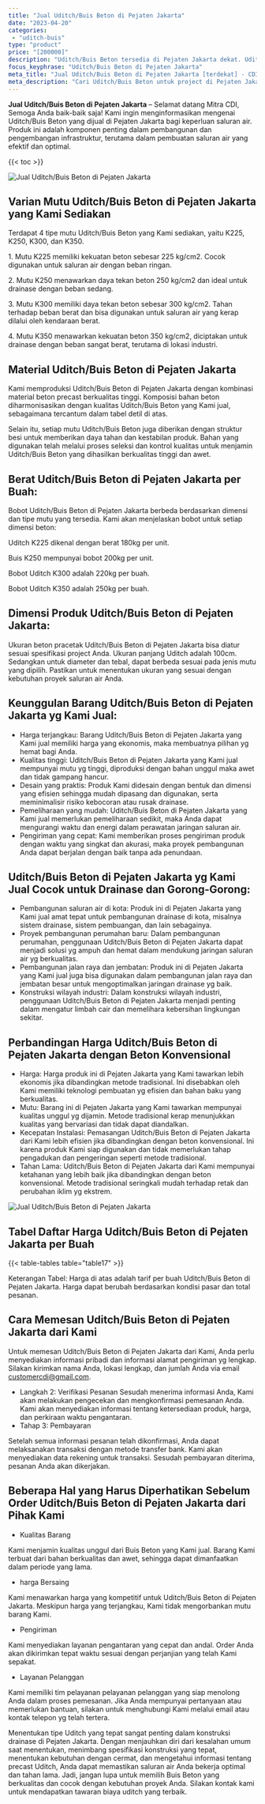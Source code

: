 ```yaml
---
title: "Jual Uditch/Buis Beton di Pejaten Jakarta"
date: "2023-04-20"
categories:
 - "uditch-buis"
type: "product"
price: "[200000]"
description: "Uditch/Buis Beton tersedia di Pejaten Jakarta dekat. Uditch/Buis Beton ini umumnya diaplikasaikan dalam proyek konstruksi sebagai drainase yang handal dan awet. Kontak kami untuk mendapatkan informasi lebih lanjut."
focus_keyphrase: "Uditch/Buis Beton di Pejaten Jakarta"
meta_title: "Jual Uditch/Buis Beton di Pejaten Jakarta [terdekat] - CDI"
meta_description: "Cari Uditch/Buis Beton untuk project di Pejaten Jakarta? Kami menyediakan Uditch/Buis Beton yang berkualitas untuk infrastruktur drainase. Dapatkan penawaran terbaik sekarang."
---
```


**Jual Uditch/Buis Beton di Pejaten Jakarta** – Selamat datang Mitra CDI, Semoga Anda baik-baik saja! Kami ingin menginformasikan mengenai Uditch/Buis Beton yang dijual di Pejaten Jakarta bagi keperluan saluran air. Produk ini adalah komponen penting dalam pembangunan dan pengembangan infrastruktur, terutama dalam pembuatan saluran air yang efektif dan optimal.

{{< toc >}}

![Jual Uditch/Buis Beton di Pejaten Jakarta](/images/uditch-buis/uditch-beton-12.jpg)

## Varian Mutu Uditch/Buis Beton di Pejaten Jakarta yang Kami Sediakan

Terdapat 4 tipe mutu Uditch/Buis Beton yang Kami sediakan, yaitu K225, K250, K300, dan K350.

1\. Mutu K225 memiliki kekuatan beton sebesar 225 kg/cm2. Cocok digunakan untuk saluran air dengan beban ringan.

2\. Mutu K250 menawarkan daya tekan beton 250 kg/cm2 dan ideal untuk drainase dengan beban sedang.

3\. Mutu K300 memiliki daya tekan beton sebesar 300 kg/cm2. Tahan terhadap beban berat dan bisa digunakan untuk saluran air yang kerap dilalui oleh kendaraan berat.

4\. Mutu K350 menawarkan kekuatan beton 350 kg/cm2, diciptakan untuk drainase dengan beban sangat berat, terutama di lokasi industri.

## Material Uditch/Buis Beton di Pejaten Jakarta

Kami memproduksi Uditch/Buis Beton di Pejaten Jakarta dengan kombinasi material beton precast berkualitas tinggi. Komposisi bahan beton diharmonisasikan dengan kualitas Uditch/Buis Beton yang Kami jual, sebagaimana tercantum dalam tabel detil di atas.

Selain itu, setiap mutu Uditch/Buis Beton juga diberikan dengan struktur besi untuk memberikan daya tahan dan kestabilan produk. Bahan yang digunakan telah melalui proses seleksi dan kontrol kualitas untuk menjamin Uditch/Buis Beton yang dihasilkan berkualitas tinggi dan awet.

## Berat Uditch/Buis Beton di Pejaten Jakarta per Buah:

Bobot Uditch/Buis Beton di Pejaten Jakarta berbeda berdasarkan dimensi dan tipe mutu yang tersedia. Kami akan menjelaskan bobot untuk setiap dimensi beton:

Uditch K225 dikenal dengan berat 180kg per unit.

Buis K250 mempunyai bobot 200kg per unit.

Bobot Uditch K300 adalah 220kg per buah.

Bobot Uditch K350 adalah 250kg per buah.

## Dimensi Produk Uditch/Buis Beton di Pejaten Jakarta:

Ukuran beton pracetak Uditch/Buis Beton di Pejaten Jakarta bisa diatur sesuai spesifikasi project Anda. Ukuran panjang Uditch adalah 100cm. Sedangkan untuk diameter dan tebal, dapat berbeda sesuai pada jenis mutu yang dipilih. Pastikan untuk menentukan ukuran yang sesuai dengan kebutuhan proyek saluran air Anda.

## Keunggulan Barang Uditch/Buis Beton di Pejaten Jakarta yg Kami Jual:

*   Harga terjangkau: Barang Uditch/Buis Beton di Pejaten Jakarta yang Kami jual memiliki harga yang ekonomis, maka membuatnya pilihan yg hemat bagi Anda.
*   Kualitas tinggi: Uditch/Buis Beton di Pejaten Jakarta yang Kami jual mempunyai mutu yg tinggi, diproduksi dengan bahan unggul maka awet dan tidak gampang hancur.
*   Desain yang praktis: Produk Kami didesain dengan bentuk dan dimensi yang efisien sehingga mudah dipasang dan digunakan, serta meminimalisir risiko kebocoran atau rusak drainase.
*   Pemeliharaan yang mudah: Uditch/Buis Beton di Pejaten Jakarta yang Kami jual memerlukan pemeliharaan sedikit, maka Anda dapat mengurangi waktu dan energi dalam perawatan jaringan saluran air.
*   Pengiriman yang cepat: Kami memberikan proses pengiriman produk dengan waktu yang singkat dan akurasi, maka proyek pembangunan Anda dapat berjalan dengan baik tanpa ada penundaan.

## Uditch/Buis Beton di Pejaten Jakarta yg Kami Jual Cocok untuk Drainase dan Gorong-Gorong:

*   Pembangunan saluran air di kota: Produk ini di Pejaten Jakarta yang Kami jual amat tepat untuk pembangunan drainase di kota, misalnya sistem drainase, sistem pembuangan, dan lain sebagainya.
*   Proyek pembangunan perumahan baru: Dalam pembangunan perumahan, penggunaan Uditch/Buis Beton di Pejaten Jakarta dapat menjadi solusi yg ampuh dan hemat dalam mendukung jaringan saluran air yg berkualitas.
*   Pembangunan jalan raya dan jembatan: Produk ini di Pejaten Jakarta yang Kami jual juga bisa digunakan dalam pembangunan jalan raya dan jembatan besar untuk mengoptimalkan jaringan drainase yg baik.
*   Konstruksi wilayah industri: Dalam konstruksi wilayah industri, penggunaan Uditch/Buis Beton di Pejaten Jakarta menjadi penting dalam mengatur limbah cair dan memelihara kebersihan lingkungan sekitar.

## Perbandingan Harga Uditch/Buis Beton di Pejaten Jakarta dengan Beton Konvensional

*   Harga: Harga produk ini di Pejaten Jakarta yang Kami tawarkan lebih ekonomis jika dibandingkan metode tradisional. Ini disebabkan oleh Kami memiliki teknologi pembuatan yg efisien dan bahan baku yang berkualitas.
*   Mutu: Barang ini di Pejaten Jakarta yang Kami tawarkan mempunyai kualitas unggul yg dijamin. Metode tradisional kerap menunjukkan kualitas yang bervariasi dan tidak dapat diandalkan.
*   Kecepatan Instalasi: Pemasangan Uditch/Buis Beton di Pejaten Jakarta dari Kami lebih efisien jika dibandingkan dengan beton konvensional. Ini karena produk Kami siap digunakan dan tidak memerlukan tahap pengadukan dan pengeringan seperti metode tradisional.
*   Tahan Lama: Uditch/Buis Beton di Pejaten Jakarta dari Kami mempunyai ketahanan yang lebih baik jika dibandingkan dengan beton konvensional. Metode tradisional seringkali mudah terhadap retak dan perubahan iklim yg ekstrem.

![Jual Uditch/Buis Beton di Pejaten Jakarta](/images/uditch-buis/buis-beton-16.jpg)

## Tabel Daftar Harga Uditch/Buis Beton di Pejaten Jakarta per Buah

{{< table-tables table="table17" >}}

Keterangan Tabel: Harga di atas adalah tarif per buah Uditch/Buis Beton di Pejaten Jakarta. Harga dapat berubah berdasarkan kondisi pasar dan total pesanan.

## Cara Memesan Uditch/Buis Beton di Pejaten Jakarta dari Kami

Untuk memesan Uditch/Buis Beton di Pejaten Jakarta dari Kami, Anda perlu menyediakan informasi pribadi dan informasi alamat pengiriman yg lengkap. Silakan kirimkan nama Anda, lokasi lengkap, dan jumlah Anda via email customercdi@gmail.com.
*   Langkah 2: Verifikasi Pesanan
Sesudah menerima informasi Anda, Kami akan melakukan pengecekan dan mengkonfirmasi pemesanan Anda. Kami akan menyediakan informasi tentang ketersediaan produk, harga, dan perkiraan waktu pengantaran.
*   Tahap 3: Pembayaran

Setelah semua informasi pesanan telah dikonfirmasi, Anda dapat melaksanakan transaksi dengan metode transfer bank. Kami akan menyediakan data rekening untuk transaksi. Sesudah pembayaran diterima, pesanan Anda akan dikerjakan.

## Beberapa Hal yang Harus Diperhatikan Sebelum Order Uditch/Buis Beton di Pejaten Jakarta dari Pihak Kami

*   Kualitas Barang

Kami menjamin kualitas unggul dari Buis Beton yang Kami jual. Barang Kami terbuat dari bahan berkualitas dan awet, sehingga dapat dimanfaatkan dalam periode yang lama.
*   harga Bersaing

Kami menawarkan harga yang kompetitif untuk Uditch/Buis Beton di Pejaten Jakarta. Meskipun harga yang terjangkau, Kami tidak mengorbankan mutu barang Kami.
*   Pengiriman

Kami menyediakan layanan pengantaran yang cepat dan andal. Order Anda akan dikirimkan tepat waktu sesuai dengan perjanjian yang telah Kami sepakat.
*   Layanan Pelanggan

Kami memiliki tim pelayanan pelayanan pelanggan yang siap menolong Anda dalam proses pemesanan. Jika Anda mempunyai pertanyaan atau memerlukan bantuan, silakan untuk menghubungi Kami melalui email atau kontak telepon yg telah tertera.

Menentukan tipe Uditch yang tepat sangat penting dalam konstruksi drainase di Pejaten Jakarta. Dengan menjauhkan diri dari kesalahan umum saat menentukan, menimbang spesifikasi konstruksi yang tepat, menentukan kebutuhan dengan cermat, dan mengetahui informasi tentang precast Uditch, Anda dapat memastikan saluran air Anda bekerja optimal dan tahan lama. Jadi, jangan lupa untuk memilih Buis Beton yang berkualitas dan cocok dengan kebutuhan proyek Anda. Silakan kontak kami untuk mendapatkan tawaran biaya uditch yang terbaik.